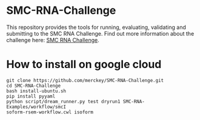 # SMC-RNA-Challenge

This repository provides the tools for running, evaluating, validating and submitting to the SMC RNA Challenge. Find out more information about the challenge here: [SMC RNA Challenge](https://www.synapse.org/SMC_RNA).

# How to install on google cloud

```
git clone https://github.com/merckey/SMC-RNA-Challenge.git
cd SMC-RNA-Challenge
bash install-ubuntu.sh
pip install pyyaml
python script/dream_runner.py test dryrun1 SMC-RNA-Examples/workflow/smcI
soform-rsem-workflow.cwl isoform

```
